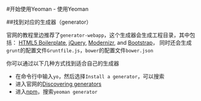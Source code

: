#开始使用Yeoman - 使用Yeoman

##找到对应的生成器（generator）

官网的教程里边推荐了`generator-webapp`，这个生成器会生成工程目录，其中包括：
[HTML5 Boilerplate](https://html5boilerplate.com/),
[jQuery](http://jquery.com/), 
[Modernizr](http://modernizr.com/), 
and [Bootstrap](http://twbs.github.io/bootstrap)，
同时还会生成`grunt`的配置文件`Gruntfile.js`，`bower`的配置文件`bower.json`


你可以通过以下几种方式找到适合自己的生成器
* 在命令行中输入`yo`，然后选择`Install a generator`，可以搜索
* 进入官网的[Discovering generators](http://yeoman.io/generators/)
* 进入[npm](http://www.npmjs.org/)，搜索`yeoman generator`



